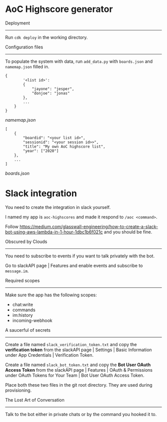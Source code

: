 AoC Highscore generator
===

Deployment
***
Run `cdk deploy` in the working directory.

Configuration files
***

To populate the system with data, run `add_data.py` with `boards.json` and `namemap.json` filled in.

    {
            '<list id>':
            {
                "jayone": "jesper",
                "donjoe": "jonas"
            },
            ...
        }
    }
_namemap.json_

    [
        {
            "boardid": "<your list id>",
            "sessionid": "<your session id>>",
            "title": "My own AoC highscore list",
            "year": ["2020"]
        },
        ...
    ]
_boards.json_

Slack integration
===
You need to create the integration in slack yourself.

I named my app is `aoc-highscores` and made it respond to `/aoc <command>`.

Follow https://medium.com/glasswall-engineering/how-to-create-a-slack-bot-using-aws-lambda-in-1-hour-1dbc1b6f021c and you should be fine.


Obscured by Clouds
***
You need to subscribe to events if you want to talk privately with the bot.

Go to slackAPI page | Features and enable events and subscribe to `message.im`.

Required scopes
***
Make sure the app has the following scopes:
* chat:write
* commands
* im:history
* incoming-webhook

A saucerful of secrets
***
Create a file named `slack_verification_token.txt` and copy the **verification token**
from the slackAPI page | Settings | Basic Information under App Credentials | Verification Token.

Create a file named `slack_bot_token.txt` and copy the **Bot User OAuth Access Token** from the slackAPI page | Features | OAuth & Permissions under OAuth Tokens for Your Team | Bot User OAuth Access Token.

Place both these two files in the git root directory. They are used during provisioning.

The Lost Art of Conversation
***
Talk to the bot either in private chats or by the command you hooked it to.

